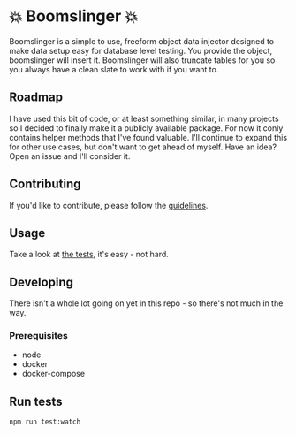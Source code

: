 
# 💥  Boomslinger 💥

Boomslinger is a simple to use, freeform object data injector designed to make data setup easy for database level testing. You provide the object, boomslinger will insert it. Boomslinger will also truncate tables for you so you always have a clean slate to work with if you want to.

## Roadmap

I have used this bit of code, or at least something similar, in many projects so I decided to finally make it a publicly available package. For now it conly contains helper methods that I've found valuable. I'll continue to expand this for other use cases, but don't want to get ahead of myself. Have an idea? Open an issue and I'll consider it.

## Contributing

If you'd like to contribute, please follow the [guidelines](CONTRIBUTING.md).

## Usage

Take a look at [the tests](./src/index.spec.ts), it's easy - not hard.

## Developing

There isn't a whole lot going on yet in this repo - so there's not much in the way.

### Prerequisites

* node
* docker
* docker-compose

## Run tests

`npm run test:watch`
